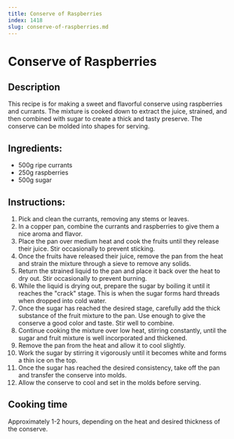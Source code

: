 ```yaml
---
title: Conserve of Raspberries
index: 1418
slug: conserve-of-raspberries.md
---
```


# Conserve of Raspberries

## Description
This recipe is for making a sweet and flavorful conserve using raspberries and currants. The mixture is cooked down to extract the juice, strained, and then combined with sugar to create a thick and tasty preserve. The conserve can be molded into shapes for serving.

## Ingredients:
- 500g ripe currants
- 250g raspberries
- 500g sugar

## Instructions:
1. Pick and clean the currants, removing any stems or leaves.
2. In a copper pan, combine the currants and raspberries to give them a nice aroma and flavor.
3. Place the pan over medium heat and cook the fruits until they release their juice. Stir occasionally to prevent sticking.
4. Once the fruits have released their juice, remove the pan from the heat and strain the mixture through a sieve to remove any solids.
5. Return the strained liquid to the pan and place it back over the heat to dry out. Stir occasionally to prevent burning.
6. While the liquid is drying out, prepare the sugar by boiling it until it reaches the "crack" stage. This is when the sugar forms hard threads when dropped into cold water.
7. Once the sugar has reached the desired stage, carefully add the thick substance of the fruit mixture to the pan. Use enough to give the conserve a good color and taste. Stir well to combine.
8. Continue cooking the mixture over low heat, stirring constantly, until the sugar and fruit mixture is well incorporated and thickened.
9. Remove the pan from the heat and allow it to cool slightly.
10. Work the sugar by stirring it vigorously until it becomes white and forms a thin ice on the top.
11. Once the sugar has reached the desired consistency, take off the pan and transfer the conserve into molds.
12. Allow the conserve to cool and set in the molds before serving.

## Cooking time
Approximately 1-2 hours, depending on the heat and desired thickness of the conserve.